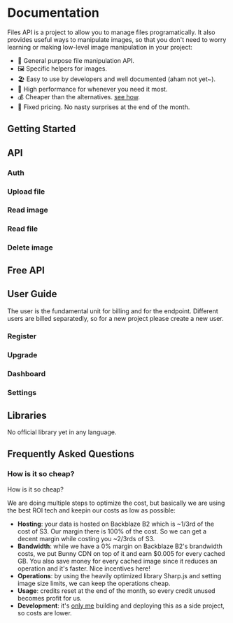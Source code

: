 # Documentation

Files API is a project to allow you to manage files programatically. It also provides useful ways to manipulate images, so that you don't need to worry learning or making low-level image manipulation in your project:

- 📁 General purpose file manipulation API.
- 🖼️ Specific helpers for images.
- 🏖️ Easy to use by developers and well documented (aham not yet~).
- 🚀 High performance for whenever you need it most.
- 💰 Cheaper than the alternatives. [see how](#how-is-it-so-cheap-).
- 💸 Fixed pricing. No nasty surprises at the end of the month.

## Getting Started

## API

### Auth

### Upload file

### Read image

### Read file

### Delete image

## Free API

## User Guide

The user is the fundamental unit for billing and for the endpoint. Different users are billed separatedly, so for a new project please create a new user.

### Register

### Upgrade

### Dashboard

### Settings

## Libraries

No official library yet in any language.

## Frequently Asked Questions

### How is it so cheap?



How is it so cheap?

We are doing multiple steps to optimize the cost, but basically we are using the best ROI tech and keepin our costs as low as possible:

- **Hosting**: your data is hosted on Backblaze B2 which is ~1/3rd of the cost of S3. Our margin there is 100% of the cost. So we can get a decent margin while costing you ~2/3rds of S3.
- **Bandwidth**: while we have a 0% margin on Backblaze B2's brandwidth costs, we put Bunny CDN on top of it and earn $0.005 for every cached GB. You also save money for every cached image since it reduces an operation and it's faster. Nice incentives here!
- **Operations**: by using the heavily optimized library Sharp.js and setting image size limits, we can keep the operations cheap.
- **Usage**: credits reset at the end of the month, so every credit unused becomes profit for us.
- **Development**: it's [only me](https://francisco.io/) building and deploying this as a side project, so costs are lower.
